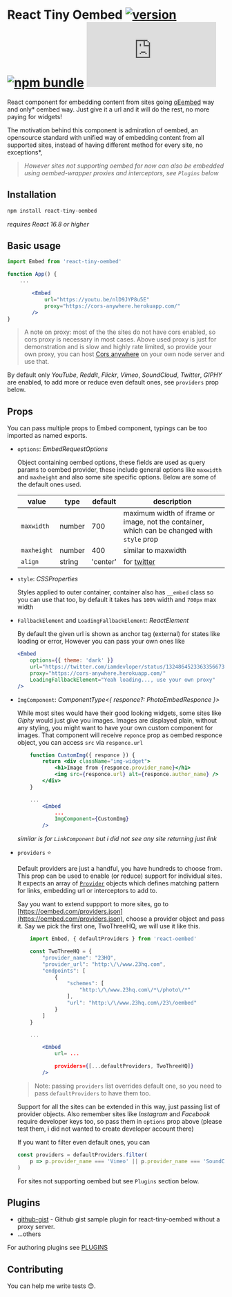 # React Tiny Oembed [![version](https://img.shields.io/npm/v/react-tiny-oembed.svg)](https://www.npmjs.com/package/react-tiny-oembed) [![npm bundle](https://img.shields.io/bundlephobia/minzip/react-tiny-oembed?label=npm%20bundle)](https://www.npmjs.com/package/react-tiny-oembed) [![gzip size](https://img.badgesize.io/https://github.com/muzam1l/react-tiny-oembed/releases/download/1.1.0/index.js?compression=gzip&label=gzip)](https://github.com/muzam1l/react-tiny-oembed/releases)

React component for embedding content from sites going [oEembed](https://oembed.com/) way and only\* oembed way. Just give it a url and it will do the rest, no more paying for widgets!

The motivation behind this component is admiration of oembed, an opensource standard with unified way of embedding content from all supported sites, instead of having different method for every site, no exceptions\*,

> _However sites not supporting oembed for now can also be embedded using oembed-wrapper proxies and interceptors, see `Plugins` below_

## Installation

```bash
npm install react-tiny-oembed
```

_requires React 16.8 or higher_

## Basic usage

```jsx
import Embed from 'react-tiny-oembed'

function App() {
    ...

        <Embed
            url="https://youtu.be/nlD9JYP8u5E"
            proxy="https://cors-anywhere.herokuapp.com/"
        />
}
```

> A note on proxy: most of the the sites do not have cors enabled, so cors proxy is necessary in most cases.
> Above used proxy is just for demonstration and is slow and highly rate limited, so provide your own proxy, you can host [Cors anywhere](https://github.com/Rob--W/cors-anywhere) on your own node server and use that.

By default only _YouTube_, _Reddit_, _Flickr_, _Vimeo_, _SoundCloud_, _Twitter_, _GIPHY_ are enabled, to add more or reduce even default ones, see `providers` prop below.

## Props

You can pass multiple props to Embed component, typings can be too imported  as named exports.

-   `options`: _EmbedRequestOptions_

    Object containing oembed options, these fields are used as query params to oembed provider, these include general options like `maxwidth` and `maxheight` and also some site specific options. Below are some of the default ones used.

    | value       | type   | default  | description                                                                                           |
    | ----------- | ------ | -------- | ----------------------------------------------------------------------------------------------------- |
    | `maxwidth`  | number | 700      | maximum width of iframe or image, not the container, which can be changed with `style` prop                 |
    | `maxheight` | number | 400      | similar to maxwidth                                                                                   |
    | `align`     | string | 'center' | for [twitter](https://developer.twitter.com/en/docs/twitter-for-websites/timelines/guides/oembed-api) |

-   `style`: _CSSProperties_

    Styles applied to outer container, container also has `__embed` class so you can use that too, by default it takes has `100%` width and `700px` max width

-   `FallbackElement` and `LoadingFallbackElement`: _ReactElement_

    By default the given url is shown as anchor tag (external) for states like loading or error, However you can pass your own ones like

    ```jsx
    <Embed
        options={{ theme: 'dark' }}
        url="https://twitter.com/iamdevloper/status/1324864523363356673"
        proxy="https://cors-anywhere.herokuapp.com/"
        LoadingFallbackElement="Yeah loading..., use your own proxy"
    />
    ```

-   `ImgComponent`: _ComponentType<{ responce?: PhotoEmbedResponce }>_

    While most sites would have their good looking widgets, some sites like _Giphy_ would just give you images. Images are displayed plain, without any styling, you might want to have your own custom component for images. That component will receive `reponce` prop as oembed responce object, you can access `src` via `responce.url`

    ```jsx
        function CustomImg({ responce }) {
            return <div className="img-widget">
                <h1>Image from {responce.provider_name}</h1>
                <img src={responce.url} alt={responce.author_name} />
            </div>
        }

        ...
            <Embed
                ...
                ImgComponent={CustomImg}
            />
    ```

    _similar is for `LinkComponent` but i did not see any site returning just link_

-   `providers` ⭐

    Default providers are just a handful, you have
    hundreds to choose from. This prop can be used to enable (or reduce) support for individual sites. It expects an array of [`Provider`](https://oembed.com/providers.json) objects which defines matching pattern for links, embedding url or interceptors to add to.

    Say you want to extend suppport to more sites, go to [https://oembed.com/providers.json](https://oembed.com/providers.json), choose a provider object and pass it. Say we pick the first one, TwoThreeHQ, we will use it like this.

    ```jsx
        import Embed, { defaultProviders } from 'react-oembed'

        const TwoThreeHQ = {
            "provider_name": "23HQ",
            "provider_url": "http:\/\/www.23hq.com",
            "endpoints": [
                {
                    "schemes": [
                        "http:\/\/www.23hq.com\/*\/photo\/*"
                    ],
                    "url": "http:\/\/www.23hq.com\/23\/oembed"
                }
            ]
        }

        ...

            <Embed
                url= ...

                providers={[...defaultProviders, TwoThreeHQ]}
            />
    ```

    > Note: passing `providers` list overrides default one, so you need to pass `defaultProviders` to have them too.

    Support for all the sites can be extended in this way, just passing list of provider objects. Also remember sites like _Instagram_ and _Facebook_ require developer keys too, so pass them in `options` prop above (please test them, i did not wanted to create developer account there)

    If you want to filter even default ones, you can

    ```js
    const providers = defaultProviders.filter(
        p => p.provider_name === 'Vimeo' || p.provider_name === 'SoundCloud'
    )
    ```

    For sites not supporting oembed but see `Plugins` section below.

## Plugins

-   [github-gist](https://github.com/muzam1l/oembed-github-gist) - Github gist sample plugin for react-tiny-oembed without a proxy server.
-   ...others

For authoring plugins see [PLUGINS](./PLUGINS.md)

## Contributing

You can help me write tests 😊.
